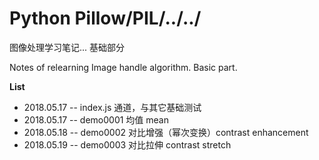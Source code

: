 # Python Pillow/PIL/../../

图像处理学习笔记... 基础部分

Notes of relearning Image handle algorithm. Basic part.


**List**

* 2018.05.17 -- index.js 通道，与其它基础测试
* 2018.05.17 -- demo0001 均值 mean
* 2018.05.18 -- demo0002 对比增强（幂次变换）contrast enhancement
* 2018.05.19 -- demo0003 对比拉伸 contrast stretch